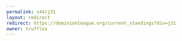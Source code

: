 ```yaml
---
permalink: s44/j31
layout: redirect
redirect: https://dominionleague.org/current_standings?div=j31
owner: truffles
---
```

